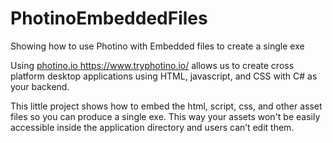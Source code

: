 # PhotinoEmbeddedFiles
Showing how to use Photino with Embedded files to create a single exe

Using [photino.io ](https://www.tryphotino.io/)https://www.tryphotino.io/ allows us to create cross platform desktop applications using HTML, javascript, and CSS with C# as your backend.

This little project shows how to embed the html, script, css, and other asset files so you can produce a single exe. This way your assets won't be easily accessible inside the application directory and users can’t edit them.


